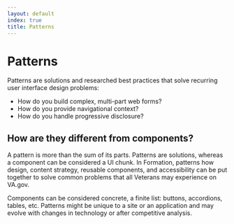 ```yaml
---
layout: default
index: true
title: Patterns
---
```


# Patterns

<div class="va-introtext">
Patterns are solutions and researched best practices that solve recurring user interface design problems:
</div>

* How do you build complex, multi-part web forms?
* How do you provide navigational context?
* How do you handle progressive disclosure?

## How are they different from components?

A pattern is more than the sum of its parts. Patterns are solutions, whereas a component can be considered a UI chunk. In Formation, patterns how design, content strategy, reusable components, and accessibility can be put together to solve common problems that all Veterans may experience on VA.gov.

Components can be considered concrete, a finite list: buttons, accordions, tables, etc. Patterns might be unique to a site or an application and may evolve with changes in technology or after competitive analysis.
